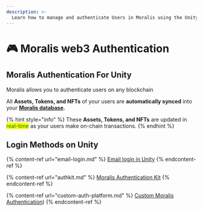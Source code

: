 ```yaml
---
description: >-
  Learn how to manage and authenticate Users in Moralis using the Unity SDK
---
```


# 🎮 Moralis web3 Authentication

## Moralis Authentication For Unity

Moralis allows you to authenticate users on any blockchain

All **Assets, Tokens, and NFTs** of your users are **automatically synced** into your [**Moralis database**](../database/)**.**

{% hint style="info" %}
These **Assets, Tokens, and NFTs** are updated in <mark style="color:green;">real-time</mark> as your users make on-chain transactions.
{% endhint %}

## Login Methods on Unity

{% content-ref url="email-login.md" %}
[Email login in Unity](email-login.md)
{% endcontent-ref %}

{% content-ref url="authkit.md" %}
[Moralis Authentication Kit](authkit.md)
{% endcontent-ref %}

{% content-ref url="custom-auth-platform.md" %}
[Custom Moralis Authentication](custom-auth-platform.md))
{% endcontent-ref %}
